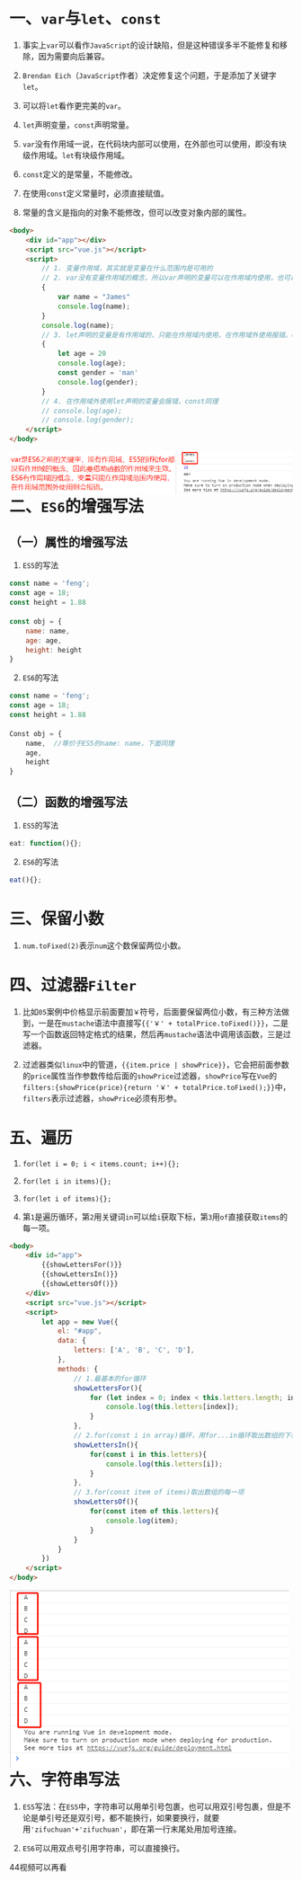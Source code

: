 # 一、`var`与`let`、`const`

1. 事实上`var`可以看作`JavaScript`的设计缺陷，但是这种错误多半不能修复和移除，因为需要向后兼容。

2. `Brendan Eich`（`JavaScript`作者）决定修复这个问题，于是添加了关键字`let`。

3. 可以将`let`看作更完美的`var`。

4. `let`声明变量，`const`声明常量。

5. `var`没有作用域一说，在代码块内部可以使用，在外部也可以使用，即没有块级作用域。`let`有块级作用域。

6. `const`定义的是常量，不能修改。

7. 在使用`const`定义常量时，必须直接赋值。

8. 常量的含义是指向的对象不能修改，但可以改变对象内部的属性。

```html
<body>
	<div id="app"></div>
	<script src="vue.js"></script>
	<script>
		// 1. 变量作用域，其实就是变量在什么范围内是可用的
		// 2. var没有变量作用域的概念，所以var声明的变量可以在作用域内使用，也可以在作用域外使用
		{
			var name = "James"
			console.log(name);
		}
		console.log(name);
		// 3. let声明的变量是有作用域的，只能在作用域内使用，在作用域外使用报错。const也是同理
		{
			let age = 20
			console.log(age);
			const gender = 'man'
			console.log(gender);
		}
		// 4. 在作用域外使用let声明的变量会报错，const同理
		// console.log(age);
		// console.log(gender);
	</script>
</body>
```

<img src='./00-images/es6.png' align='left'>


# 二、`ES6`的增强写法

## （一）属性的增强写法

1. `ES5`的写法
```javascript
const name = 'feng';
const age = 18;
const height = 1.88
	
const obj = {
	name: name,
	age: age,
	height: height
}
```

2. `ES6`的写法

```javascript
const name = 'feng';
const age = 18;
const height = 1.88

Const obj = {
	name,  //等价于ES5的name: name，下面同理
	age,
	height
}
```

## （二）函数的增强写法

1. `ES5`的写法

```javascript
eat: function(){};
```

2. `ES6`的写法

```javascript
eat(){};
```

# 三、保留小数

1. `num.toFixed(2)`表示`num`这个数保留两位小数。

# 四、过滤器`Filter`

1. 比如`05`案例中价格显示前面要加`￥`符号，后面要保留两位小数，有三种方法做到，一是在`mustache`语法中直接写`{{'￥' + totalPrice.toFixed()}}`，二是写一个函数返回特定格式的结果，然后再`mustache`语法中调用该函数，三是过滤器。

2. 过滤器类似`linux`中的管道，`{{item.price | showPrice}}`，它会把前面参数的`price`属性当作参数传给后面的`showPrice`过滤器，`showPrice`写在`Vue`的`filters:{showPrice(price){return '￥' + totalPrice.toFixed();}}`中，`filters`表示过滤器，`showPrice`必须有形参。


# 五、遍历

1. `for(let i = 0; i < items.count; i++){};`

2. `for(let i in items){};`

3. `for(let i of items){};`

4. 第`1`是遍历循环，第`2`用关键词`in`可以给`i`获取下标，第`3`用`of`直接获取`items`的每一项。

```html
<body>
	<div id="app">
		{{showLettersFor()}}
		{{showLettersIn()}}
		{{showLettersOf()}}
	</div>
	<script src="vue.js"></script>
	<script>
		let app = new Vue({
			el: "#app",
			data: {
				letters: ['A', 'B', 'C', 'D'],
			},
			methods: {
				// 1.最基本的for循环
				showLettersFor(){
					for (let index = 0; index < this.letters.length; index++) {
						console.log(this.letters[index]);
					}
				},
				// 2.for(const i in array)循环，用for...in循环取出数组的下标
				showLettersIn(){
					for(const i in this.letters){
						console.log(this.letters[i]);
					}
				},
				// 3.for(const item of items)取出数组的每一项
				showLettersOf(){
					for(const item of this.letters){
						console.log(item);
					}
				}
			}
		})
	</script>
</body>
```

<img src='./00-images/es62.png' align='left'>

# 六、字符串写法

1. `ES5`写法：在`ES5`中，字符串可以用单引号包裹，也可以用双引号包裹，但是不论是单引号还是双引号，都不能换行，如果要换行，就要用`'zifuchuan'+'zifuchuan'`，即在第一行末尾处用加号连接。

2. `ES6`可以用双点号引用字符串，可以直接换行。

44视频可以再看


